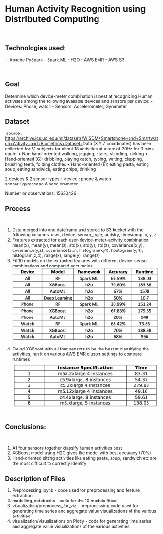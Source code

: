 
# Human Activity Recognition using Distributed Computing
​
## Technologies used:
​
    - Apache PySpark
    - Spark ML
    - H2O
    - AWS EMR
    - AWS S3
​

​
## Goal
Determine which device-meter combination is best at recognizing Human activities among the following available devices and sensors per device:
    - Devices: Phone, watch
    - Sensors: Accelerometer, Gyrometer
    
    
## Dataset
​
source : https://archive.ics.uci.edu/ml/datasets/WISDM+Smartphone+and+Smartwatch+Activity+and+Biometrics+Dataset+
​
Data (X,Y,Z coordinates) has been collected for 51 subjects for about 18 activities at a rate of 20Hz for 3 mins each:
​
    • Non hand-oriented:walking, jogging, stairs, standing, kicking 
    • Hand-oriented (G): dribbling, playing catch, typing, writing, clapping, brushing teeth, folding clothes
    • Hand-oriented (E): eating pasta, eating soup, eating sandwich, eating chips, drinking
    
2 devices & 2 sensor types :
​
    device : phone & watch  
    sensor : gyroscope & accelerometer 
    
Number or observations: 15630426
​
​
## Process
​
1) Data merged into one dataframe and stored to S3 bucket with the following columns:
user, device, sensor_type, activity, timestamp, x, y, z
​
2) Features extracted for each user-device-meter-activity combination:
mean(x), mean(y), mean(z), std(x), std(y), std(z), covariance(x,y), covariance(y,z), covariance(z,x), histogram(x,4), hostogram(y,4), histogram(z,4), range(x), range(y), range(z)
​
3) Fit 10 models on the extracted features with different device-sensor combinations and compared accuracies
​
![image info](./images/accuracies.png)
​
​
4) Found XGBoost with all four sensors to be the best at classifying the activities, ran it on various AWS EMR cluster settings to compare runtimes
​
![image info](./images/best_model_runtimes.png)
​
​
## Conclusions:
​
1) All four sensors together classify human activities best
​
2) XGBoost model using H2O gives the model with best accuracy (70%)
​
3) Hand-oriented sitting activities like eating pasta, soup, sandwich etc are the most difficult to correctly identify
​
​
## Description of Files

1) Preprocessing.ipynb - code used for preprocessing and feature extraction
2) modelling_notebooks - code for the 10 models fitted
3) visualization/preprocess_for_viz - preprocessing code used for generating time series and aggregate value visualizations of the various activities
4) visualization/visualizations on Plotly - code for generating time series and aggregate value visualizations of the various activities
 

